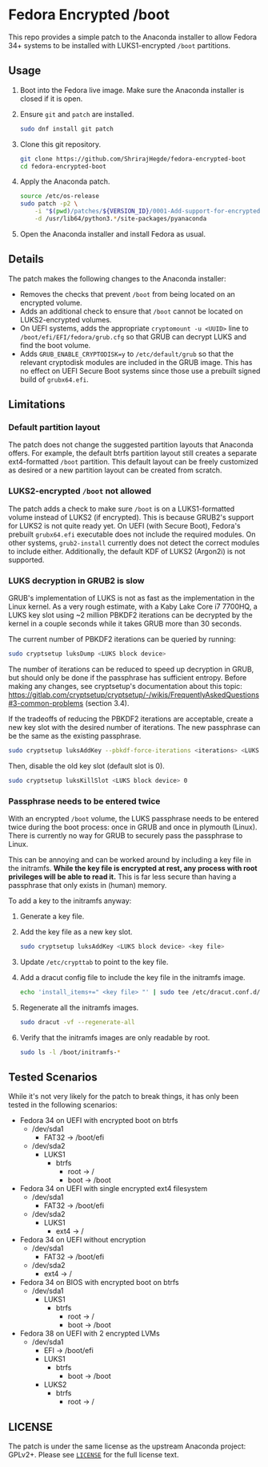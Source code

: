 # Fedora Encrypted /boot

This repo provides a simple patch to the Anaconda installer to allow Fedora 34+ systems to be installed with LUKS1-encrypted `/boot` partitions.

## Usage

1. Boot into the Fedora live image. Make sure the Anaconda installer is closed if it is open.

2. Ensure `git` and `patch` are installed.

    ```bash
    sudo dnf install git patch
    ```

3. Clone this git repository.

    ```bash
    git clone https://github.com/ShrirajHegde/fedora-encrypted-boot
    cd fedora-encrypted-boot
    ```

4. Apply the Anaconda patch.

    ```bash
    source /etc/os-release
    sudo patch -p2 \
        -i "$(pwd)/patches/${VERSION_ID}/0001-Add-support-for-encrypted-boot.patch" \
        -d /usr/lib64/python3.*/site-packages/pyanaconda
    ```

5. Open the Anaconda installer and install Fedora as usual.

## Details

The patch makes the following changes to the Anaconda installer:

* Removes the checks that prevent `/boot` from being located on an encrypted volume.
* Adds an additional check to ensure that `/boot` cannot be located on LUKS2-encrypted volumes.
* On UEFI systems, adds the appropriate `cryptomount -u <UUID>` line to `/boot/efi/EFI/fedora/grub.cfg` so that GRUB can decrypt LUKS and find the boot volume.
* Adds `GRUB_ENABLE_CRYPTODISK=y` to `/etc/default/grub` so that the relevant cryptodisk modules are included in the GRUB image. This has no effect on UEFI Secure Boot systems since those use a prebuilt signed build of `grubx64.efi`.

## Limitations

### Default partition layout

The patch does not change the suggested partition layouts that Anaconda offers. For example, the default btrfs partition layout still creates a separate ext4-formatted `/boot` partition. This default layout can be freely customized as desired or a new partition layout can be created from scratch.

### LUKS2-encrypted `/boot` not allowed

The patch adds a check to make sure `/boot` is on a LUKS1-formatted volume instead of LUKS2 (if encrypted). This is because GRUB2's support for LUKS2 is not quite ready yet. On UEFI (with Secure Boot), Fedora's prebuilt `grubx64.efi` executable does not include the required modules. On other systems, `grub2-install` currently does not detect the correct modules to include either. Additionally, the default KDF of LUKS2 (Argon2i) is not supported.

### LUKS decryption in GRUB2 is slow

GRUB's implementation of LUKS is not as fast as the implementation in the Linux kernel. As a very rough estimate, with a Kaby Lake Core i7 7700HQ, a LUKS key slot using ~2 million PBKDF2 iterations can be decrypted by the kernel in a couple seconds while it takes GRUB more than 30 seconds.

The current number of PBKDF2 iterations can be queried by running:

```bash
sudo cryptsetup luksDump <LUKS block device>
```

The number of iterations can be reduced to speed up decryption in GRUB, but should only be done if the passphrase has sufficient entropy. Before making any changes, see cryptsetup's documentation about this topic: https://gitlab.com/cryptsetup/cryptsetup/-/wikis/FrequentlyAskedQuestions#3-common-problems (section 3.4).

If the tradeoffs of reducing the PBKDF2 iterations are acceptable, create a new key slot with the desired number of iterations. The new passphrase can be the same as the existing passphrase.

```bash
sudo cryptsetup luksAddKey --pbkdf-force-iterations <iterations> <LUKS block device>
```

Then, disable the old key slot (default slot is 0).

```bash
sudo cryptsetup luksKillSlot <LUKS block device> 0
```

### Passphrase needs to be entered twice

With an encrypted `/boot` volume, the LUKS passphrase needs to be entered twice during the boot process: once in GRUB and once in plymouth (Linux). There is currently no way for GRUB to securely pass the passphrase to Linux.

This can be annoying and can be worked around by including a key file in the initramfs. **While the key file is encrypted at rest, any process with root privileges will be able to read it.** This is far less secure than having a passphrase that only exists in (human) memory.

To add a key to the initramfs anyway:

1. Generate a key file.

2. Add the key file as a new key slot.

    ```bash
    sudo cryptsetup luksAddKey <LUKS block device> <key file>
    ```

3. Update `/etc/crypttab` to point to the key file.

4. Add a dracut config file to include the key file in the initramfs image.

    ```bash
    echo 'install_items+=" <key file> "' | sudo tee /etc/dracut.conf.d/99-key.conf
    ```

5. Regenerate all the initramfs images.

    ```bash
    sudo dracut -vf --regenerate-all
    ```

6. Verify that the initramfs images are only readable by root.

    ```bash
    sudo ls -l /boot/initramfs-*
    ```

## Tested Scenarios

While it's not very likely for the patch to break things, it has only been tested in the following scenarios:

* Fedora 34 on UEFI with encrypted boot on btrfs
    * /dev/sda1
        * FAT32 -> /boot/efi
    * /dev/sda2
        * LUKS1
            * btrfs
                * root -> /
                * boot -> /boot
* Fedora 34 on UEFI with single encrypted ext4 filesystem
    * /dev/sda1
        * FAT32 -> /boot/efi
    * /dev/sda2
        * LUKS1
            * ext4 -> /
* Fedora 34 on UEFI without encryption
    * /dev/sda1
        * FAT32 -> /boot/efi
    * /dev/sda2
        * ext4 -> /
* Fedora 34 on BIOS with encrypted boot on btrfs
    * /dev/sda1
        * LUKS1
            * btrfs
                * root -> /
                * boot -> /boot
* Fedora 38 on UEFI with 2 encrypted LVMs
    * /dev/sda1
        * EFI -> /boot/efi
        * LUKS1
            * btrfs
                * boot -> /boot
        * LUKS2
            * btrfs
                * root -> /

## LICENSE

The patch is under the same license as the upstream Anaconda project: GPLv2+. Please see [`LICENSE`](./LICENSE) for the full license text.
